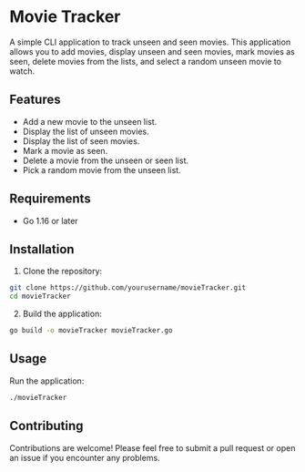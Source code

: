 # Movie Tracker

A simple CLI application to track unseen and seen movies. This application allows you to add movies, display unseen and seen movies, mark movies as seen, delete movies from the lists, and select a random unseen movie to watch.

## Features

- Add a new movie to the unseen list.
- Display the list of unseen movies.
- Display the list of seen movies.
- Mark a movie as seen.
- Delete a movie from the unseen or seen list.
- Pick a random movie from the unseen list.

## Requirements

- Go 1.16 or later

## Installation

1. Clone the repository:

```bash
git clone https://github.com/yourusername/movieTracker.git
cd movieTracker
```

2. Build the application:

```bash
go build -o movieTracker movieTracker.go
```
## Usage

Run the application:

```bash
./movieTracker
```
## Contributing

Contributions are welcome! Please feel free to submit a pull request or open an issue if you encounter any problems.


